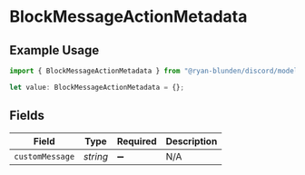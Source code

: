 # BlockMessageActionMetadata

## Example Usage

```typescript
import { BlockMessageActionMetadata } from "@ryan-blunden/discord/models/components";

let value: BlockMessageActionMetadata = {};
```

## Fields

| Field              | Type               | Required           | Description        |
| ------------------ | ------------------ | ------------------ | ------------------ |
| `customMessage`    | *string*           | :heavy_minus_sign: | N/A                |